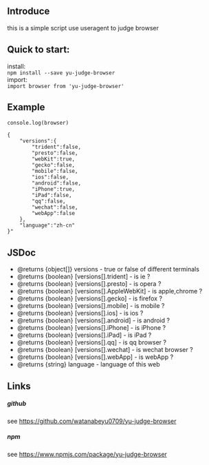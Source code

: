 ## Introduce  

this is a simple script use useragent to judge browser

## Quick to start:

install:     
`npm install --save yu-judge-browser `    
import:  
`import browser from 'yu-judge-browser' `

## Example

    console.log(browser)
    
    {
        "versions":{
            "trident":false,
            "presto":false,
            "webKit":true,
            "gecko":false,
            "mobile":false,
            "ios":false,
            "android":false,
            "iPhone":true,
            "iPad":false,
            "qq":false,
            "wechat":false,
            "webApp":false
        },
        "language":"zh-cn"
    }"
        
## JSDoc

 * @returns {object[]} versions - true or false of different terminals
 * @returns {boolean} [versions[].trident] - is ie ?
 * @returns {boolean} [versions[].presto] - is opera ?
 * @returns {boolean} [versions[].AppleWebKit] - is apple,chrome ?
 * @returns {boolean} [versions[].gecko] - is firefox ?
 * @returns {boolean} [versions[].mobile] - is mobile ?
 * @returns {boolean} [versions[].ios] - is ios ?
 * @returns {boolean} [versions[].android] - is android ?
 * @returns {boolean} [versions[].iPhone] - is iPhone ?
 * @returns {boolean} [versions[].iPad] - is iPad ?
 * @returns {boolean} [versions[].qq] - is qq browser ?
 * @returns {boolean} [versions[].wechat] - is wechat browser ?
 * @returns {boolean} [versions[].webApp] - is webApp ?
 * @returns {string} language - language of this web

## Links

##### github  
see https://github.com/watanabeyu0709/yu-judge-browser
##### npm  
see https://www.npmjs.com/package/yu-judge-browser
